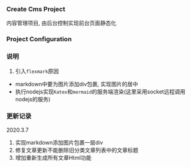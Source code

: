 ### Create Cms Project
内容管理项目, 由后台控制实现前台页面静态化

### Project Configuration

### 说明
1. 引入`flexmark`原因
+ markdown中要为图片添加div包裹, 实现图片的居中
+ 执行nodejs实现`Katex`和`mermaid`的服务端渲染(这里采用socket远程调用nodejs的服务)


### 更新记录
 2020.3.7 
1. 实现markdown添加图片包裹一层div
2. 修复文章更新不能删除旧分类文章列表中的文章标题
3. 增加重新生成所有文章Html功能
